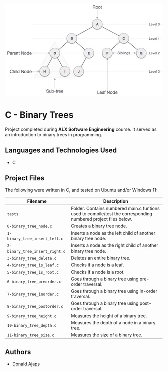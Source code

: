 <p align="center">
<img src="logo.jpg", alt="Binary Tree"></img>
<!--<img src = "https://www.tutorialspoint.com/data_structures_algorithms/images/binary_tree.jpg", alt="Binary Tree"></img>-->
</p>

# C - Binary Trees

Project completed during **ALX Software Engineering** course. It served as an introduction to binary trees in programming.

## Languages and Technologies Used
* C

## Project Files
The following were written in C, and tested on Ubuntu and/or Windows 11:

| Filename | Description |
| -------- | ----------- |
| `tests`  | Folder. Contains numbered main.c funtions used to compile/test the corresponding numbered project files below. |
| `0-binary_tree_node.c` | Creates a binary tree node. |
| `1-binary_tree_insert_left.c` | Inserts a node as the left child of another binary tree node. |
| `2-binary_tree_insert_right.c` | Inserts a node as the right child of another binary tree node. |
| `3-binary_tree_delete.c` | Deletes an entire binary tree. |
| `4-binary_tree_is_leaf.c` | Checks if a node is a leaf. |
| `5-binary_tree_is_root.c` | Checks if a node is a root. |
| `6-binary_tree_preorder.c` | Goes through a binary tree using pre-order traversal. |
| `7-binary_tree_inorder.c` | Goes through a binary tree using in-order traversal. |
| `8-binary_tree_postorder.c` | Goes through a binary tree using post-order traversal. |
| `9-binary_tree_height.c` | Measures the height of a binary tree. |
| `10-binary_tree_depth.c` | Measures the depth of a node in a binary tree. |
| `11-binary_tree_size.c` | Measures the size of a binary tree. |

## Authors
* [Donald Ajaps](https://github.com/adobki)

